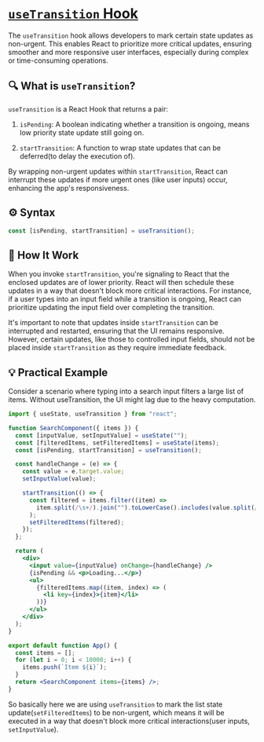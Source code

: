 # [`useTransition` Hook](https://youtu.be/N5R6NL3UE7I?si=0kthliWxspb8AfGB)


The `useTransition` hook allows developers to mark certain state updates as non-urgent. This enables React to prioritize more critical updates, ensuring smoother and more responsive user interfaces, especially during complex or time-consuming operations.

## 🔍 What is `useTransition`?

`useTransition` is a React Hook that returns a pair:

1. `isPending`: A boolean indicating whether a transition is ongoing, means low priority state update still going on.

2. `startTransition`: A function to wrap state updates that can be deferred(to delay the execution of).

By wrapping non-urgent updates within `startTransition`, React can interrupt these updates if more urgent ones (like user inputs) occur, enhancing the app's responsiveness.



## ⚙️ Syntax
```jsx
const [isPending, startTransition] = useTransition();
```



## 🧠 How It Work

When you invoke `startTransition`, you're signaling to React that the enclosed updates are of lower priority. React will then schedule these updates in a way that doesn't block more critical interactions. For instance, if a user types into an input field while a transition is ongoing, React can prioritize updating the input field over completing the transition.

It's important to note that updates inside `startTransition` can be interrupted and restarted, ensuring that the UI remains responsive. However, certain updates, like those to controlled input fields, should not be placed inside `startTransition` as they require immediate feedback. 

## 💡 Practical Example

Consider a scenario where typing into a search input filters a large list of items. Without useTransition, the UI might lag due to the heavy computation.

```jsx
import { useState, useTransition } from "react";

function SearchComponent({ items }) {
  const [inputValue, setInputValue] = useState("");
  const [filteredItems, setFilteredItems] = useState(items);
  const [isPending, startTransition] = useTransition();

  const handleChange = (e) => {
    const value = e.target.value;
    setInputValue(value);

    startTransition(() => {
      const filtered = items.filter((item) =>
        item.split(/\s+/).join("").toLowerCase().includes(value.split(/\s+/).join("").toLowerCase())
      );
      setFilteredItems(filtered);
    });
  };

  return (
    <div>
      <input value={inputValue} onChange={handleChange} />
      {isPending && <p>Loading...</p>}
      <ul>
        {filteredItems.map((item, index) => (
          <li key={index}>{item}</li>
        ))}
      </ul>
    </div>
  );
}

export default function App() {
  const items = [];
  for (let i = 0; i < 10000; i++) {
    items.push(`Item ${i}`);
  }
  return <SearchComponent items={items} />;
}
```

So basically here we are using `useTransition` to mark the list state update(`setFilteredItems`) to be non-urgent, which means it will be executed in a way that doesn't block more critical interactions(user inputs, `setInputValue`).